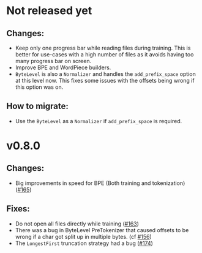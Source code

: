 # Not released yet

## Changes:
- Keep only one progress bar while reading files during training. This is better for use-cases with
a high number of files as it avoids having too many progress bar on screen.
- Improve BPE and WordPiece builders.
- `ByteLevel` is also a `Normalizer` and handles the `add_prefix_space` option at this level now.
This fixes some issues with the offsets being wrong if this option was on.

## How to migrate:
- Use the `ByteLevel` as a `Normalizer` if `add_prefix_space` is required.

# v0.8.0

## Changes:
- Big improvements in speed for BPE (Both training and tokenization) ([#165](https://github.com/huggingface/tokenizers/pull/165))

## Fixes:
- Do not open all files directly while training ([#163](https://github.com/huggingface/tokenizers/issues/163))
- There was a bug in ByteLevel PreTokenizer that caused offsets to be wrong if a char got split up
in multiple bytes. (cf [#156](https://github.com/huggingface/tokenizers/pull/156))
- The `LongestFirst` truncation strategy had a bug ([#174](https://github.com/huggingface/tokenizers/issues/174))
